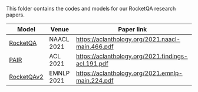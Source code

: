 This folder contains the codes and models for our RocketQA research papers. 

| Model                                                         |Venue| Paper link |
| ------------------------------------------------------------ |------| -------- |
| [RocketQA](RocketQA_NAACL2021/)| NAACL 2021 | https://aclanthology.org/2021.naacl-main.466.pdf |
| [PAIR](PAIR_ACL2021/)| ACL 2021 | https://aclanthology.org/2021.findings-acl.191.pdf |
| [RocketQAv2](RocketQAv2_EMNLP2021/)| EMNLP 2021 | https://aclanthology.org/2021.emnlp-main.224.pdf |
